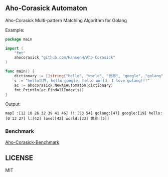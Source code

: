 ## Aho-Corasick Automaton

Aho-Corasick Multi-pattern Matching Algorithm for Golang

Example:

``` go
package main

import (
	"fmt"
	ahocorasick "github.com/HansenH/Aho-Corasick"
)

func main() {
	dictionary := []string{"hello", "world", "世界", "google", "golang", "c++", "love", " ", "l", "!!"}
	s := "hello世界, hello google, hello world, I love golang!!!"
	ac := ahocorasick.NewACAutomaton(dictionary)
	fmt.Println(ac.FindAllIndex(s))
}
```

Output:
```
map[ :[12 18 26 32 39 41 46] !!:[53 54] golang:[47] google:[19] hello:[0 13 27] l:[42] love:[42] world:[33] 世界:[5]]
```

### Benchmark

[Aho-Corasick-Benchmark](https://github.com/HansenH/Aho-Corasick-Benchmark)

## LICENSE

MIT
